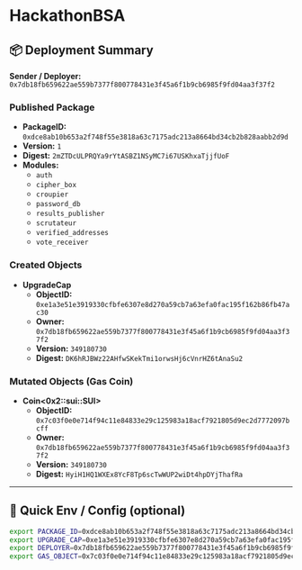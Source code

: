 # HackathonBSA

## 📦 Deployment Summary

**Sender / Deployer:** `0x7db18fb659622ae559b7377f800778431e3f45a6f1b9cb6985f9fd04aa3f37f2`

### Published Package
- **PackageID:** `0xdce8ab10b653a2f748f55e3818a63c7175adc213a8664bd34cb2b828aabb2d9d`
- **Version:** `1`
- **Digest:** `2mZTDcULPRQYa9rYtASBZ1NSyMC7i67USKhxaTjjfUoF`
- **Modules:**
  - `auth`
  - `cipher_box`
  - `croupier`
  - `password_db`
  - `results_publisher`
  - `scrutateur`
  - `verified_addresses`
  - `vote_receiver`

### Created Objects
- **UpgradeCap**
  - **ObjectID:** `0xe1a3e51e3919330cfbfe6307e8d270a59cb7a63efa0fac195f162b86fb47ac30`
  - **Owner:** `0x7db18fb659622ae559b7377f800778431e3f45a6f1b9cb6985f9fd04aa3f37f2`
  - **Version:** `349180730`
  - **Digest:** `DK6hRJBWz22AHfwSKekTmi1orwsHj6cVnrHZ6tAnaSu2`

### Mutated Objects (Gas Coin)
- **Coin<0x2::sui::SUI>**
  - **ObjectID:** `0x7c03f0e0e714f94c11e84833e29c125983a18acf7921805d9ec2d7772097bcff`
  - **Owner:** `0x7db18fb659622ae559b7377f800778431e3f45a6f1b9cb6985f9fd04aa3f37f2`
  - **Version:** `349180730`
  - **Digest:** `HyiH1HQ1WXEx8YcF8Tp6scTwWUP2wiDt4hpDYjThafRa`

---

## 🔧 Quick Env / Config (optional)

```bash
export PACKAGE_ID=0xdce8ab10b653a2f748f55e3818a63c7175adc213a8664bd34cb2b828aabb2d9d
export UPGRADE_CAP=0xe1a3e51e3919330cfbfe6307e8d270a59cb7a63efa0fac195f162b86fb47ac30
export DEPLOYER=0x7db18fb659622ae559b7377f800778431e3f45a6f1b9cb6985f9fd04aa3f37f2
export GAS_OBJECT=0x7c03f0e0e714f94c11e84833e29c125983a18acf7921805d9ec2d7772097bcff
